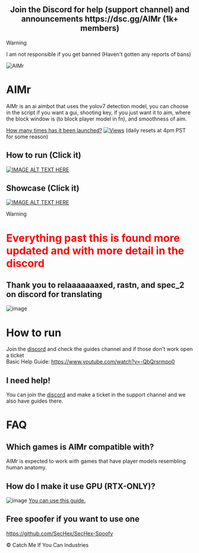 
<h2 style="text-align: center;"> Join the Discord for help (support channel) and announcements https://dsc.gg/AIMr (1k+ members)</h2>

> [!WARNING]
> I am not responsible if you get banned (Haven't gotten any reports of bans)

![AIMr](https://external-content.duckduckgo.com/iu/?u=https://i.imgur.com/KREk0tS.gif)



# AIMr

AIMr is an ai aimbot that uses the yolov7 detection model, you can choose in the script if you want a gui, shooting key, if you just want it to aim, where the block window is (to block player model in fn), and smoothness of aim.




[How many times has it been launched?](https://hits.seeyoufarm.com/api/count/incr/badge.svg?url=https%3A%2F%2Flocalhost%2FAIMr&count_bg=%23000000&title_bg=%23555555&icon=&icon_color=%23E7E7E7&title=Launches&edge_flat=false)
[![Views](https://hits.seeyoufarm.com/api/count/incr/badge.svg?url=https%3A%2F%2Fgithub.com%2Fkbdevs%2Fai-aimbot&count_bg=%239279B5&title_bg=%23555555&icon=&icon_color=%23FFFFFF&title=Views&edge_flat=false)](https://hits.seeyoufarm.com)
(daily resets at 4pm PST for some reason)

## How to run (Click it)
[![IMAGE ALT TEXT HERE](https://img.youtube.com/vi/JvctAGLBmwI/0.jpg)](https://www.youtube.com/watch?v=JvctAGLBmwI)

## Showcase (Click it)
[![IMAGE ALT TEXT HERE](https://img.youtube.com/vi/N2wy5XQ-37c/0.jpg)](https://www.youtube.com/watch?v=N2wy5XQ-37c)

> [!WARNING]
> # <span style="color: red;">Everything past this is found more updated and with more detail in the discord</span>

## Thank you to relaaaaaaaxed, rastn, and spec_2 on discord for translating
![image](https://github.com/kbdevs/ai-aimbot/assets/86767129/4e035e78-1a44-47e6-921a-886b28455d20)



# How to run
Join the [discord](https://dsc.gg/AIMr) and check the guides channel and if those don't work open a ticket <br>
Basic Help Guide: https://www.youtube.com/watch?v=-QbQrsrmpo0

## I need help!

You can join the [discord](https://dsc.gg/AIMr) and make a ticket in the support channel and we also have guides there.

# FAQ

## Which games is AIMr compatible with?

AIMr is expected to work with games that have player models resembling human anatomy.

## How do I make it use GPU (RTX-ONLY)?
![image](https://github.com/kbdevs/ai-aimbot/assets/86767129/4231cfa3-6a3f-485e-aaa7-ef7a78680ae8)
[You can use this guide.](https://medium.com/analytics-vidhya/build-opencv-from-source-with-cuda-for-gpu-access-on-windows-5cd0ce2b9b37) 

## Free spoofer if you want to use one

https://github.com/SecHex/SecHex-Spoofy


© Catch Me If You Can Industries
